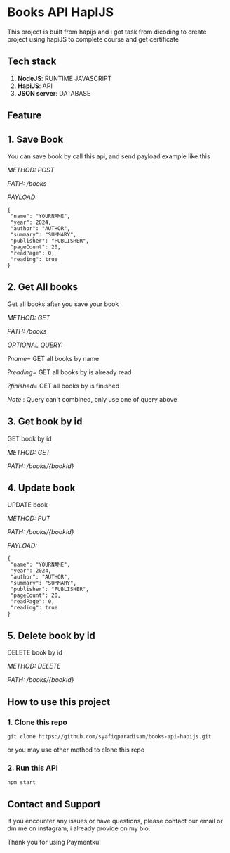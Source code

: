 # Books API HapIJS

This project is built from hapijs and i got task from dicoding to create project using hapiJS to complete course and get certificate

## Tech stack
1. **NodeJS**: RUNTIME JAVASCRIPT
2. **HapiJS**: API
3. **JSON server**: DATABASE 


## Feature

## 1. Save Book

You can save book by call this api, and send payload example like this

_METHOD: POST_

_PATH: /books_

_PAYLOAD:_

```
{
 "name": "YOURNAME",
 "year": 2024,
 "author": "AUTHOR",
 "summary": "SUMMARY",
 "publisher": "PUBLISHER",
 "pageCount": 20,
 "readPage": 0,
 "reading": true
}
```

## 2. Get All books
Get all books after you save your book

_METHOD: GET_

_PATH: /books_

_OPTIONAL QUERY:_

_?name=_ GET all books by name

_?reading=_ GET all books by is already read

_?finished=_ GET all books by is finished

*Note* : Query can't combined, only use one of query above

## 3. Get book by id
GET book by id

_METHOD: GET_

_PATH: /books/{bookId}_

## 4. Update book
UPDATE book

_METHOD: PUT_

_PATH: /books/{bookId}_

_PAYLOAD:_


```
{
 "name": "YOURNAME",
 "year": 2024,
 "author": "AUTHOR",
 "summary": "SUMMARY",
 "publisher": "PUBLISHER",
 "pageCount": 20,
 "readPage": 0,
 "reading": true
}
```

## 5. Delete book by id
DELETE book by id

_METHOD: DELETE_

_PATH: /books/{bookId}_

## How to use this project

### 1. Clone this repo
```
git clone https://github.com/syafiqparadisam/books-api-hapijs.git
```
or you may use other method to clone this repo

### 2. Run this API
```
npm start
```

## Contact and Support

If you encounter any issues or have questions, please contact our email or dm me on instagram, i already provide on my bio.

Thank you for using Paymentku!